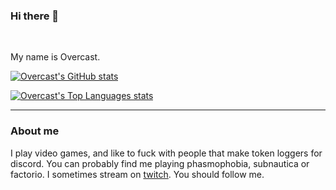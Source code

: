 ### Hi there 👋
<br>

My name is Overcast. 

[![Overcast's GitHub stats](https://github-readme-stats.vercel.app/api?username=overcast-gaming&theme=dark)](https://github.com/anuraghazra/github-readme-stats)

[![Overcast's Top Languages stats](https://github-readme-stats.vercel.app/api/top-langs/?username=overcast-gaming&theme=dark&layout=compact)](https://github.com/anuraghazra/github-readme-stats)

---
### About me
I play video games, and like to fuck with people that make token loggers for discord. You can probably find me playing phasmophobia, subnautica or factorio.
I sometimes stream on [twitch](https://twitch.tv/fakeovercast). You should follow me.

